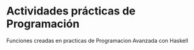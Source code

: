 # Actividades prácticas de Programación 
Funciones creadas en practicas de Programacion Avanzada con Haskell
